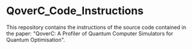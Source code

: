 # QoverC_Code_Instructions
This repository contains the instructions of the source code contained in the paper: "QoverC: A Profiler of Quantum Computer Simulators for Quantum Optimisation".
